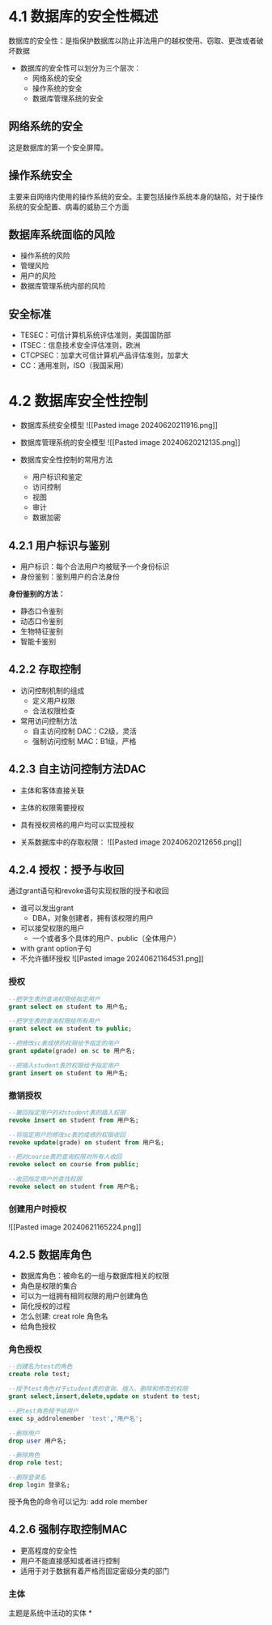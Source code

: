 # 4.1 数据库的安全性概述
数据库的安全性：是指保护数据库以防止非法用户的越权使用、窃取、更改或者破坏数据

* 数据库的安全性可以划分为三个层次：
	* 网络系统的安全
	* 操作系统的安全
	* 数据库管理系统的安全
## 网络系统的安全
这是数据库的第一个安全屏障。

## 操作系统安全
主要来自网络内使用的操作系统的安全。主要包括操作系统本身的缺陷，对于操作系统的安全配置、病毒的威胁三个方面

## 数据库系统面临的风险
* 操作系统的风险
* 管理风险
* 用户的风险
* 数据库管理系统内部的风险

## 安全标准
* TESEC：可信计算机系统评估准则，美国国防部
* ITSEC：信息技术安全评估准则，欧洲
* CTCPSEC：加拿大可信计算机产品评估准则，加拿大
* CC：通用准则，ISO（我国采用）

# 4.2 数据库安全性控制
* 数据库系统安全模型
![[Pasted image 20240620211916.png]]

* 数据库管理系统的安全模型
![[Pasted image 20240620212135.png]]

* 数据库安全性控制的常用方法
	* 用户标识和鉴定
	* 访问控制
	* 视图
	* 审计
	* 数据加密

## 4.2.1 用户标识与鉴别
* 用户标识：每个合法用户均被赋予一个身份标识
* 身份鉴别：鉴别用户的合法身份

**身份鉴别的方法：**
 * 静态口令鉴别
 * 动态口令鉴别
 * 生物特征鉴别
 * 智能卡鉴别

## 4.2.2 存取控制
* 访问控制机制的组成
	* 定义用户权限
	* 合法权限检查
* 常用访问控制方法
	* 自主访问控制 DAC：C2级，灵活
	* 强制访问控制 MAC：B1级，严格

## 4.2.3 自主访问控制方法DAC
* 主体和客体直接关联
* 主体的权限需要授权
* 具有授权资格的用户均可以实现授权

* 关系数据库中的存取权限：
![[Pasted image 20240620212656.png]]

## 4.2.4 授权：授予与收回
通过grant语句和revoke语句实现权限的授予和收回
* 谁可以发出grant
	* DBA，对象创建者，拥有该权限的用户
* 可以接受权限的用户
	* 一个或者多个具体的用户、public（全体用户）
* with grant option子句
* 不允许循环授权
![[Pasted image 20240621164531.png]]

### 授权
```sql
--把学生表的查询权限给指定用户
grant select on student to 用户名;

--把学生表的查询权限给所有用户
grant select on student to public;

--把修改sc表成绩的权限给予指定的用户
grant update(grade) on sc to 用户名;

--把插入student表的权限给予指定用户
grant insert on student to 用户名;
```

### 撤销授权
```sql
--撤回指定用户的对student表的插入权限
revoke insert on student from 用户名;

--将指定用户的修改sc表的成绩的权限收回
revoke update(grade) on student from 用户名;

--把对course表的查询权限对所有人收回
revoke select on course from public;

--收回指定用户的查找权限
revoke select on student from 用户名;
```

### 创建用户时授权
![[Pasted image 20240621165224.png]]

## 4.2.5 数据库角色
* 数据库角色：被命名的一组与数据库相关的权限
* 角色是权限的集合
* 可以为一组拥有相同权限的用户创建角色
* 简化授权的过程
* 怎么创建: creat role 角色名
* 给角色授权

### 角色授权
```sql
--创建名为test的角色
create role test;

--授予test角色对于student表的查询、插入、删除和修改的权限
grant select,insert,delete,update on student to test;

--把test角色授予给用户
exec sp_addrolemember 'test','用户名';

--删除用户
drop user 用户名;

--删除角色
drop role test;

--删除登录名
drop login 登录名;
```


授予角色的命令可以记为:
add role member

## 4.2.6 强制存取控制MAC
* 更高程度的安全性
* 用户不能直接感知或者进行控制
* 适用于对于数据有着严格而固定密级分类的部门

### 主体
主题是系统中活动的实体
* 
